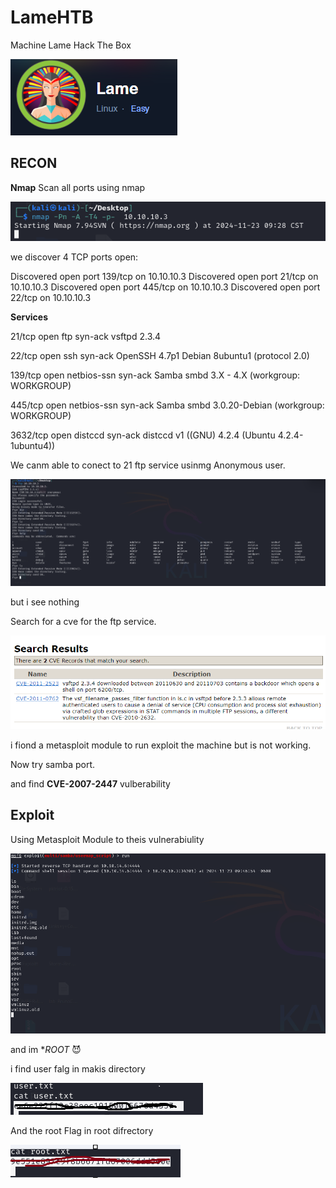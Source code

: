 # LameHTB
Machine Lame Hack The Box 

![alt text](image.png)

## RECON 

**Nmap**
Scan all ports using nmap 

![alt text](image-1.png)


we discover  4  TCP ports open:

Discovered open port 139/tcp on 10.10.10.3
Discovered open port 21/tcp on 10.10.10.3
Discovered open port 445/tcp on 10.10.10.3
Discovered open port 22/tcp on 10.10.10.3


**Services**


21/tcp   open  ftp         syn-ack vsftpd 2.3.4

22/tcp   open  ssh         syn-ack OpenSSH 4.7p1 Debian 8ubuntu1 (protocol 2.0)

139/tcp  open  netbios-ssn syn-ack Samba smbd 3.X - 4.X (workgroup: WORKGROUP)

445/tcp  open  netbios-ssn syn-ack Samba smbd 3.0.20-Debian (workgroup: WORKGROUP)

3632/tcp open  distccd     syn-ack distccd v1 ((GNU) 4.2.4 (Ubuntu 4.2.4-1ubuntu4))

We canm able to conect to 21 ftp service usinmg Anonymous user.

![alt text](image-2.png)

but i see nothing 

Search for a cve for the ftp service.


![alt text](image-3.png)

i fiond a metasploit module to run exploit the machine but is not working.

Now try samba port.

and find **CVE-2007-2447** vulberability 



## Exploit 

Using Metasploit Module to theis vulnerabiulity

![alt text](image-4.png)

and im **ROOT* 😈


i find user falg in makis directory


![alt text](image-6.png)

And the root Flag in root difrectory

![alt text](image-7.png)

